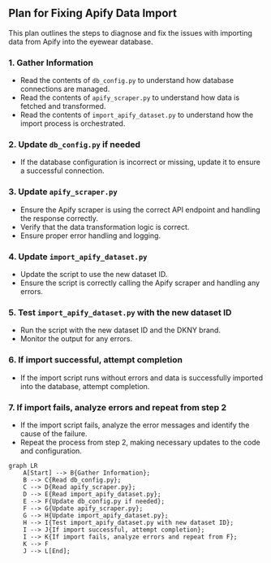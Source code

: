 ## Plan for Fixing Apify Data Import

This plan outlines the steps to diagnose and fix the issues with importing data from Apify into the eyewear database.

### 1. Gather Information

*   Read the contents of `db_config.py` to understand how database connections are managed.
*   Read the contents of `apify_scraper.py` to understand how data is fetched and transformed.
*   Read the contents of `import_apify_dataset.py` to understand how the import process is orchestrated.

### 2. Update `db_config.py` if needed

*   If the database configuration is incorrect or missing, update it to ensure a successful connection.

### 3. Update `apify_scraper.py`

*   Ensure the Apify scraper is using the correct API endpoint and handling the response correctly.
*   Verify that the data transformation logic is correct.
*   Ensure proper error handling and logging.

### 4. Update `import_apify_dataset.py`

*   Update the script to use the new dataset ID.
*   Ensure the script is correctly calling the Apify scraper and handling any errors.

### 5. Test `import_apify_dataset.py` with the new dataset ID

*   Run the script with the new dataset ID and the DKNY brand.
*   Monitor the output for any errors.

### 6. If import successful, attempt completion

*   If the import script runs without errors and data is successfully imported into the database, attempt completion.

### 7. If import fails, analyze errors and repeat from step 2

*   If the import script fails, analyze the error messages and identify the cause of the failure.
*   Repeat the process from step 2, making necessary updates to the code and configuration.

```mermaid
graph LR
    A[Start] --> B{Gather Information};
    B --> C{Read db_config.py};
    C --> D{Read apify_scraper.py};
    D --> E{Read import_apify_dataset.py};
    E --> F{Update db_config.py if needed};
    F --> G{Update apify_scraper.py};
    G --> H{Update import_apify_dataset.py};
    H --> I{Test import_apify_dataset.py with new dataset ID};
    I --> J{If import successful, attempt completion};
    I --> K{If import fails, analyze errors and repeat from F};
    K --> F
    J --> L[End];